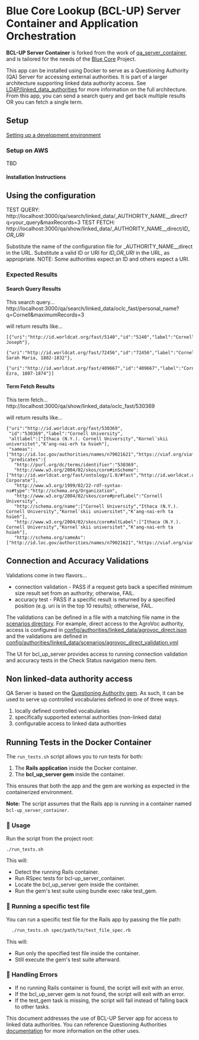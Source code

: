 # Blue Core Lookup (BCL-UP) Server Container and Application Orchestration
**BCL-UP Server Container** is forked from the work of [qa_server_container](https://github.com/LD4P/qa_server_container), and is tailored for the needs of the
[Blue Core](https://bluecore.info/) Project.

This app can be installed using Docker to serve as a Questioning Authority (QA) Server for accessing external authorities.
It is part of a larger architecture supporting linked data authority access.
See [LD4P/linked_data_authorities](https://github.com/LD4P/linked_data_authorities) for more information on the full architecture.
From this app, you can send a search query and get back multiple results OR you can fetch a single term. 

## Setup


[Setting up a development environment](https://github.com/LD4P/qa_server_container/wiki/Setting-up-a-development-environment)


### Setup on AWS

TBD

#### Installation Instructions


## Using the configuration

TEST QUERY: http://localhost:3000/qa/search/linked_data/_AUTHORITY_NAME__direct?q=your_query&maxRecords=3
TEST FETCH: http://localhost:3000/qa/show/linked_data/_AUTHORITY_NAME__direct/_ID_OR_URI_

Substitute the name of the configuration file for _AUTHORITY_NAME__direct in the URL.
Substitute a valid ID or URI for _ID_OR_URI_ in the URL, as appropriate.  NOTE: Some authorities expect an ID and others expect a URI.


### Expected Results

#### Search Query Results

This search query... http://localhost:3000/qa/search/linked_data/oclc_fast/personal_name?q=Cornell&maximumRecords=3
              
will return results like...
 
```
[{"uri":"http://id.worldcat.org/fast/5140","id":"5140","label":"Cornell, Joseph"},
 {"uri":"http://id.worldcat.org/fast/72456","id":"72456","label":"Cornell, Sarah Maria, 1802-1832"},
 {"uri":"http://id.worldcat.org/fast/409667","id":"409667","label":"Cornell, Ezra, 1807-1874"}]
```

#### Term Fetch Results

This term fetch... http://localhost:3000/qa/show/linked_data/oclc_fast/530369
                   
will return results like...

```
{"uri":"http://id.worldcat.org/fast/530369",
 "id":"530369","label":"Cornell University",
 "altlabel":["Ithaca (N.Y.). Cornell University","Kornelʹskii universitet","Kʻang-nai-erh ta hsüeh"],
 "sameas":["http://id.loc.gov/authorities/names/n79021621","https://viaf.org/viaf/126293486"],
 "predicates":{
   "http://purl.org/dc/terms/identifier":"530369",
   "http://www.w3.org/2004/02/skos/core#inScheme":["http://id.worldcat.org/fast/ontology/1.0/#fast","http://id.worldcat.org/fast/ontology/1.0/#facet-Corporate"],
   "http://www.w3.org/1999/02/22-rdf-syntax-ns#type":"http://schema.org/Organization",
   "http://www.w3.org/2004/02/skos/core#prefLabel":"Cornell University",
   "http://schema.org/name":["Cornell University","Ithaca (N.Y.). Cornell University","Kornelʹskii universitet","Kʻang-nai-erh ta hsüeh"],
   "http://www.w3.org/2004/02/skos/core#altLabel":["Ithaca (N.Y.). Cornell University","Kornelʹskii universitet","Kʻang-nai-erh ta hsüeh"],
   "http://schema.org/sameAs":["http://id.loc.gov/authorities/names/n79021621","https://viaf.org/viaf/126293486"]}}
```

## Connection and Accuracy Validations

Validations come in two flavors...
* connection validation - PASS if a request gets back a specified minimum size result set from an authority; otherwise, FAIL.  
* accuracy test - PASS if a specific result is returned by a specified position (e.g. uri is in the top 10 results); otherwise, FAIL.

The validations can be defined in a file with a matching file name in the [scenarios directory](https://github.com/ld4l-labs/qa_server/tree/master/config/authorities/linked_data/scenarios).  For example, direct access to the AgroVoc authority, access is configured in [config/authorities/linked_data/agrovoc_direct.json](https://github.com/ld4l-labs/qa_server/blob/master/config/authorities/linked_data/agrovoc_direct.json) and the validations are defined in [config/authorities/linked_data/scenarios/agrovoc_direct_validation.yml](https://github.com/ld4l-labs/qa_server/blob/master/config/authorities/linked_data/scenarios/agrovoc_direct_validation.yml)

The UI for bcl_up_server provides access to running connection validation and accuracy tests in the Check Status navigation menu item.

## Non linked-data authority access

QA Server is based on the [Questioning Authority gem](https://github.com/samvera/questioning_authority).  As such, it can be used to serve up controlled vocabularies defined in one of three ways.

1. locally defined controlled vocabularies
1. specifically supported external authorities (non-linked data)
1. configurable access to linked data authorities


## Running Tests in the Docker Container

The `run_tests.sh` script allows you to run tests for both:

1. The **Rails application** inside the Docker container.
2. The **bcl_up_server gem** inside the container.

This ensures that both the app and the gem are working as expected in the containerized environment.

**Note:** The script assumes that the Rails app is running in a container named `bcl-up_server_container`.

### 🚀 **Usage**

Run the script from the project root:

```sh
./run_tests.sh
```
This will:

* Detect the running Rails container.
* Run RSpec tests for bcl-up_server_container.
* Locate the bcl_up_server gem inside the container.
* Run the gem's test suite using bundle exec rake test_gem.

### 🚀 **Running a specific test file**
You can run a specific test file for the Rails app by passing the file path:

```sh
  ./run_tests.sh spec/path/to/test_file_spec.rb
```

This will:
* Run only the specified test file inside the container.
* Still execute the gem's test suite afterward.

### 🔴 **Handling Errors**
* If no running Rails container is found, the script will exit with an error.
* If the bcl_up_server gem is not found, the script will exit with an error.
* If the test_gem task is missing, the script will fail instead of falling back to other tasks.

This document addresses the use of BCL-UP Server app for access to linked data authorities.  You can reference Questioning Authorities
[documentation](https://github.com/samvera/questioning_authority/blob/master/README.md) for more information on the other uses.

